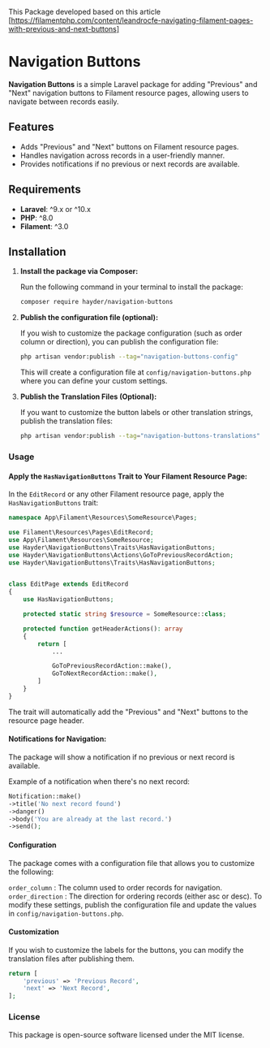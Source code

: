 This Package developed based on this article [https://filamentphp.com/content/leandrocfe-navigating-filament-pages-with-previous-and-next-buttons]

# Navigation Buttons

**Navigation Buttons** is a simple Laravel package for adding "Previous" and "Next" navigation buttons to Filament resource pages, allowing users to navigate between records easily.

## Features

- Adds "Previous" and "Next" buttons on Filament resource pages.
- Handles navigation across records in a user-friendly manner.
- Provides notifications if no previous or next records are available.

## Requirements

- **Laravel**: ^9.x or ^10.x
- **PHP**: ^8.0
- **Filament**: ^3.0

## Installation

1. **Install the package via Composer:**

   Run the following command in your terminal to install the package:

   ```bash
   composer require hayder/navigation-buttons
   ```

2. **Publish the configuration file (optional):**

   If you wish to customize the package configuration (such as order column or direction), you can publish the configuration file:

   ```bash
   php artisan vendor:publish --tag="navigation-buttons-config"
   ```

   This will create a configuration file at `config/navigation-buttons.php` where you can define your custom settings.

3. **Publish the Translation Files (Optional):**

   If you want to customize the button labels or other translation strings, publish the translation files:

   ```bash
   php artisan vendor:publish --tag="navigation-buttons-translations"
   ```

### Usage

#### Apply the `HasNavigationButtons` Trait to Your Filament Resource Page:

In the `EditRecord` or any other Filament resource page, apply the `HasNavigationButtons` trait:

```php
namespace App\Filament\Resources\SomeResource\Pages;

use Filament\Resources\Pages\EditRecord;
use App\Filament\Resources\SomeResource;
use Hayder\NavigationButtons\Traits\HasNavigationButtons;
use Hayder\NavigationButtons\Actions\GoToPreviousRecordAction;
use Hayder\NavigationButtons\Traits\HasNavigationButtons;


class EditPage extends EditRecord
{
    use HasNavigationButtons;

    protected static string $resource = SomeResource::class;

    protected function getHeaderActions(): array
    {
        return [
            ...

            GoToPreviousRecordAction::make(),
            GoToNextRecordAction::make(),
        ]
    }
}
```

The trait will automatically add the "Previous" and "Next" buttons to the resource page header.

#### Notifications for Navigation:

The package will show a notification if no previous or next record is available.

Example of a notification when there's no next record:

```php
Notification::make()
->title('No next record found')
->danger()
->body('You are already at the last record.')
->send();
```

#### Configuration

The package comes with a configuration file that allows you to customize the following:

`order_column` : The column used to order records for navigation.
`order_direction` : The direction for ordering records (either asc or desc).
To modify these settings, publish the configuration file and update the values in `config/navigation-buttons.php`.

#### Customization

If you wish to customize the labels for the buttons, you can modify the translation files after publishing them.

```php
return [
    'previous' => 'Previous Record',
    'next' => 'Next Record',
];
```

### License

This package is open-source software licensed under the MIT license.
